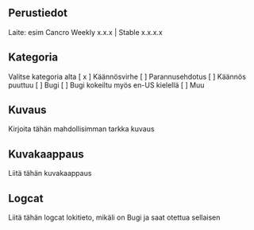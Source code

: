 ## Perustiedot
Laite: esim Cancro
Weekly x.x.x | Stable x.x.x.x

## Kategoria
Valitse kategoria alta
[ x ] Käännösvirhe
[  ] Parannusehdotus
[  ] Käännös puuttuu
[  ] Bugi
[  ] Bugi kokeiltu myös en-US kielellä
[  ] Muu

## Kuvaus
Kirjoita tähän mahdollisimman tarkka kuvaus

## Kuvakaappaus
Liitä tähän kuvakaappaus

## Logcat
Liitä tähän logcat lokitieto, mikäli on Bugi ja saat otettua sellaisen
